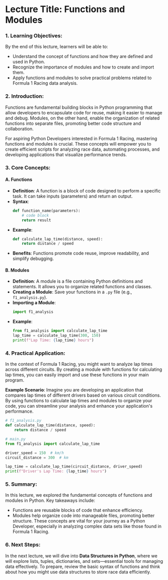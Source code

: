# Lecture Title: Functions and Modules

### 1. Learning Objectives:
By the end of this lecture, learners will be able to:
- Understand the concept of functions and how they are defined and used in Python.
- Recognize the importance of modules and how to create and import them.
- Apply functions and modules to solve practical problems related to Formula 1 Racing data analysis.

### 2. Introduction:
Functions are fundamental building blocks in Python programming that allow developers to encapsulate code for reuse, making it easier to manage and debug. Modules, on the other hand, enable the organization of related functions into separate files, promoting better code structure and collaboration.

For aspiring Python Developers interested in Formula 1 Racing, mastering functions and modules is crucial. These concepts will empower you to create efficient scripts for analyzing race data, automating processes, and developing applications that visualize performance trends.

### 3. Core Concepts:
#### A. Functions
- **Definition**: A function is a block of code designed to perform a specific task. It can take inputs (parameters) and return an output.
- **Syntax**: 
  ```python
  def function_name(parameters):
      # code block
      return result
  ```
- **Example**: 
  ```python
  def calculate_lap_time(distance, speed):
      return distance / speed
  ```
- **Benefits**: Functions promote code reuse, improve readability, and simplify debugging.

#### B. Modules
- **Definition**: A module is a file containing Python definitions and statements. It allows you to organize related functions and classes.
- **Creating a Module**: Save your functions in a `.py` file (e.g., `f1_analysis.py`).
- **Importing a Module**: 
  ```python
  import f1_analysis
  ```
- **Example**: 
  ```python
  from f1_analysis import calculate_lap_time
  lap_time = calculate_lap_time(300, 150)
  print(f"Lap Time: {lap_time} hours")
  ```

### 4. Practical Application:
In the context of Formula 1 Racing, you might want to analyze lap times across different circuits. By creating a module with functions for calculating lap times, you can easily import and use these functions in your main program.

**Example Scenario**:
Imagine you are developing an application that compares lap times of different drivers based on various circuit conditions. By using functions to calculate lap times and modules to organize your code, you can streamline your analysis and enhance your application's performance.

```python
# f1_analysis.py
def calculate_lap_time(distance, speed):
    return distance / speed

# main.py
from f1_analysis import calculate_lap_time

driver_speed = 150  # km/h
circuit_distance = 300  # km

lap_time = calculate_lap_time(circuit_distance, driver_speed)
print(f"Driver's Lap Time: {lap_time} hours")
```

### 5. Summary:
In this lecture, we explored the fundamental concepts of functions and modules in Python. Key takeaways include:
- Functions are reusable blocks of code that enhance efficiency.
- Modules help organize code into manageable files, promoting better structure.
These concepts are vital for your journey as a Python Developer, especially in analyzing complex data sets like those found in Formula 1 Racing.

### 6. Next Steps:
In the next lecture, we will dive into **Data Structures in Python**, where we will explore lists, tuples, dictionaries, and sets—essential tools for managing data effectively. To prepare, review the basic syntax of functions and think about how you might use data structures to store race data efficiently.